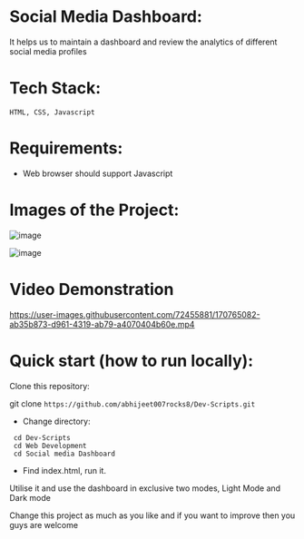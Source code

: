 # Social Media Dashboard:
  It helps us to maintain a dashboard and review the analytics of different social media profiles

# Tech Stack:
    HTML, CSS, Javascript

# Requirements:
  - Web browser should support Javascript

# Images of the Project:
![image](https://user-images.githubusercontent.com/72455881/170635608-75661cf3-cef9-4b8e-9541-c2cd847e23cb.png)

![image](https://user-images.githubusercontent.com/72455881/170635917-0048c404-f44d-4b6b-b2d3-23dedebf8891.png)



# Video Demonstration
https://user-images.githubusercontent.com/72455881/170765082-ab35b873-d961-4319-ab79-a4070404b60e.mp4

# Quick start (how to run locally):

Clone this repository:

git clone ```https://github.com/abhijeet007rocks8/Dev-Scripts.git```
- Change directory:
```
 cd Dev-Scripts
 cd Web Development
 cd Social media Dashboard
```
- Find index.html, run it.

Utilise it and use the dashboard in exclusive two modes, Light Mode and Dark mode

Change this project as much as you like and if you want to improve then you guys are welcome
